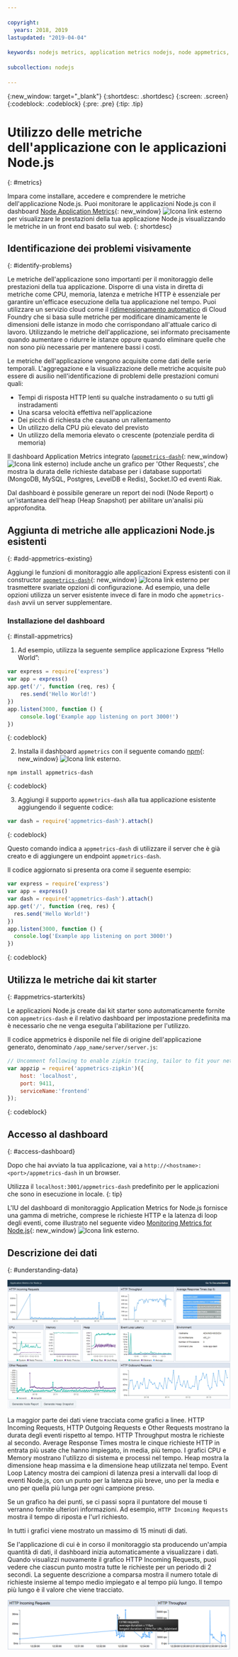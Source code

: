 ```yaml
---

copyright:
  years: 2018, 2019
lastupdated: "2019-04-04"

keywords: nodejs metrics, application metrics nodejs, node appmetrics, nodejs autoscaling, nodejs dash, appmetrics-dashs nodejs

subcollection: nodejs

---
```


{:new_window: target="_blank"}
{:shortdesc: .shortdesc}
{:screen: .screen}
{:codeblock: .codeblock}
{:pre: .pre}
{:tip: .tip}

# Utilizzo delle metriche dell'applicazione con le applicazioni Node.js
{: #metrics}

Impara come installare, accedere e comprendere le metriche dell'applicazione Node.js. Puoi monitorare le applicazioni Node.js con il dashboard [Node Application Metrics](https://developer.ibm.com/open/projects/node-application-metrics/){: new_window} ![Icona link esterno](../icons/launch-glyph.svg "Icona link esterno") per visualizzare le prestazioni della tua applicazione Node.js visualizzando le metriche in un front end basato sul web.
{: shortdesc}

## Identificazione dei problemi visivamente
{: #identify-problems}

Le metriche dell'applicazione sono importanti per il monitoraggio delle prestazioni della tua applicazione. Disporre di una vista in diretta di metriche come CPU, memoria, latenza e metriche HTTP è essenziale per garantire un'efficace esecuzione della tua applicazione nel tempo. Puoi utilizzare un servizio cloud come il [ridimensionamento automatico](/docs/services/Auto-Scaling?topic=services/Auto-Scaling-get-started#get-started) di Cloud Foundry che si basa sulle metriche per modificare dinamicamente le dimensioni delle istanze in modo che corrispondano all'attuale carico di lavoro. Utilizzando le metriche dell'applicazione, sei informato precisamente quando aumentare o ridurre le istanze oppure quando eliminare quelle che non sono più necessarie per mantenere bassi i costi.

Le metriche dell'applicazione vengono acquisite come dati delle serie temporali. L'aggregazione e la visualizzazione delle metriche acquisite può essere di ausilio nell'identificazione di problemi delle prestazioni comuni quali:

* Tempi di risposta HTTP lenti su qualche instradamento o su tutti gli instradamenti
* Una scarsa velocità effettiva nell'applicazione
* Dei picchi di richiesta che causano un rallentamento
* Un utilizzo della CPU più elevato del previsto
* Un utilizzo della memoria elevato o crescente (potenziale perdita di memoria)

Il dashboard Application Metrics integrato ([`appmetrics-dash`](https://github.com/RuntimeTools/appmetrics-dash){: new_window} ![Icona link esterno](../icons/launch-glyph.svg "Icona link esterno")) include anche un grafico per 'Other Requests', che mostra la durata delle richieste database per i database supportati (MongoDB, MySQL, Postgres, LevelDB e Redis), Socket.IO ed eventi Riak.

Dal dashboard è possibile generare un report dei nodi (Node Report) o un'istantanea dell'heap (Heap Snapshot) per abilitare un'analisi più approfondita.

## Aggiunta di metriche alle applicazioni Node.js esistenti
{: #add-appmetrics-existing}

Aggiungi le funzioni di monitoraggio alle applicazioni Express esistenti con il constructor [ `appmetrics-dash`](https://github.com/RuntimeTools/appmetrics-dash){: new_window} ![Icona link esterno](../icons/launch-glyph.svg "Icona link esterno") per trasmettere svariate opzioni di configurazione. Ad esempio, una delle opzioni utilizza un server esistente invece di fare in modo che `appmetrics-dash` avvii un server supplementare.

### Installazione del dashboard
{: #install-appmetrics}

1. Ad esempio, utilizza la seguente semplice applicazione Express “Hello World”:
  ```js
  var express = require('express')
  var app = express()
  app.get('/', function (req, res) {
      res.send('Hello World!')
  })
  app.listen(3000, function () {
      console.log('Example app listening on port 3000!')
  })
  ```
  {: codeblock}

2. Installa il dashboard `appmetrics` con il seguente comando [npm](https://nodejs.org/){: new_window} ![Icona link esterno](../icons/launch-glyph.svg "Icona link esterno").
  ```
  npm install appmetrics-dash
  ```
  {: codeblock}

3. Aggiungi il supporto `appmetrics-dash` alla tua applicazione esistente aggiungendo il seguente codice:
  ```js
  var dash = require('appmetrics-dash').attach()
  ```
  {: codeblock}

  Questo comando indica a `appmetrics-dash` di utilizzare il server che è già creato e di aggiungere un endpoint `appmetrics-dash`.

  Il codice aggiornato si presenta ora come il seguente esempio:
  ```js
  var express = require('express')
  var app = express()
  var dash = require('appmetrics-dash').attach()
  app.get('/', function (req, res) {
    res.send('Hello World!')
  })
  app.listen(3000, function () {
    console.log('Example app listening on port 3000!')
  })
  ```
  {: codeblock}

## Utilizza le metriche dai kit starter
{: #appmetrics-starterkits}

Le applicazioni Node.js create dai kit starter sono automaticamente fornite con `appmetrics-dash` e il relativo dashboard per impostazione predefinita ma è necessario che ne venga eseguita l'abilitazione per l'utilizzo.

Il codice appmetrics è disponile nel file di origine dell'applicazione generato, denominato `/app_name/server/server.js`:
```js
// Uncomment following to enable zipkin tracing, tailor to fit your network configuration:
var appzip = require('appmetrics-zipkin')({
    host: 'localhost',
    port: 9411,
    serviceName:'frontend'
});
```
{: codeblock}

## Accesso al dashboard
{: #access-dashboard}

Dopo che hai avviato la tua applicazione, vai a `http://<hostname>:<port>/appmetrics-dash` in un browser.

Utilizza il `localhost:3001/appmetrics-dash` predefinito per le applicazioni che sono in esecuzione in locale.
{: tip}

L'IU del dashboard di monitoraggio Application Metrics for Node.js fornisce una gamma di metriche, comprese le richieste HTTP e la latenza di loop degli eventi, come illustrato nel seguente video [Monitoring Metrics for Node.js](https://www.youtube.com/watch?v=7hV8gKlMYLs&feature=youtu.be){: new_window} ![Icona link esterno](../icons/launch-glyph.svg "Icona link esterno").

## Descrizione dei dati
{: #understanding-data}

![Dashboard Appmetrics](images/appmetricsdash-1.png)

La maggior parte dei dati viene tracciata come grafici a linee. HTTP Incoming Requests, HTTP Outgoing Requests e Other Requests mostrano la durata degli eventi rispetto al tempo. HTTP Throughput mostra le richieste al secondo. Average Response Times mostra le cinque richieste HTTP in entrata più usate che hanno impiegato, in media, più tempo. I grafici CPU e Memory mostrano l'utilizzo di sistema e processi nel tempo. Heap mostra la dimensione heap massima e la dimensione heap utilizzata nel tempo. Event Loop Latency mostra dei campioni di latenza presi a intervalli dal loop di eventi Node.js, con un punto per la latenza più breve, uno per la media e uno per quella più lunga per ogni campione preso.

Se un grafico ha dei punti, se ci passi sopra il puntatore del mouse ti verranno fornite ulteriori informazioni. Ad esempio, `HTTP Incoming Requests` mostra il tempo di riposta e l'url richiesto.

In tutti i grafici viene mostrato un massimo di 15 minuti di dati.

Se l'applicazione di cui è in corso il monitoraggio sta producendo un'ampia quantità di dati, il dashboard inizia automaticamente a visualizzare i dati. Quando visualizzi nuovamente il grafico HTTP Incoming Requests, puoi vedere che ciascun punto mostra tutte le richieste per un periodo di 2 secondi. La seguente descrizione a comparsa mostra il numero totale di richieste insieme al tempo medio impiegato e al tempo più lungo. Il tempo più lungo è il valore che viene tracciato.

![Mostra descrizione a comparsa](images/tooltip-1.png)





